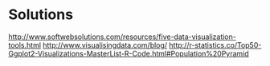 # Solutions
http://www.softwebsolutions.com/resources/five-data-visualization-tools.html 
http://www.visualisingdata.com/blog/
http://r-statistics.co/Top50-Ggplot2-Visualizations-MasterList-R-Code.html#Population%20Pyramid

